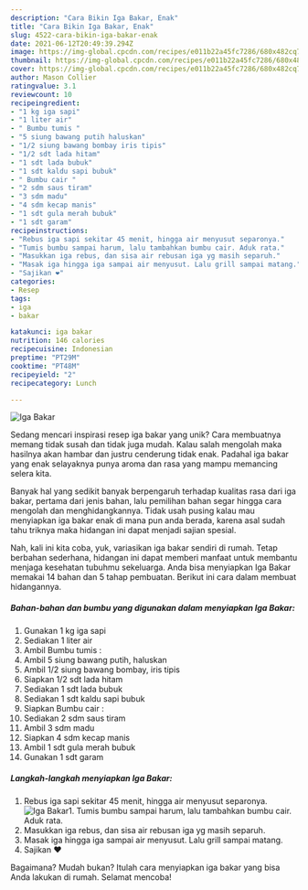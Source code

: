 ```yaml
---
description: "Cara Bikin Iga Bakar, Enak"
title: "Cara Bikin Iga Bakar, Enak"
slug: 4522-cara-bikin-iga-bakar-enak
date: 2021-06-12T20:49:39.294Z
image: https://img-global.cpcdn.com/recipes/e011b22a45fc7286/680x482cq70/iga-bakar-foto-resep-utama.jpg
thumbnail: https://img-global.cpcdn.com/recipes/e011b22a45fc7286/680x482cq70/iga-bakar-foto-resep-utama.jpg
cover: https://img-global.cpcdn.com/recipes/e011b22a45fc7286/680x482cq70/iga-bakar-foto-resep-utama.jpg
author: Mason Collier
ratingvalue: 3.1
reviewcount: 10
recipeingredient:
- "1 kg iga sapi"
- "1 liter air"
- " Bumbu tumis "
- "5 siung bawang putih haluskan"
- "1/2 siung bawang bombay iris tipis"
- "1/2 sdt lada hitam"
- "1 sdt lada bubuk"
- "1 sdt kaldu sapi bubuk"
- " Bumbu cair "
- "2 sdm saus tiram"
- "3 sdm madu"
- "4 sdm kecap manis"
- "1 sdt gula merah bubuk"
- "1 sdt garam"
recipeinstructions:
- "Rebus iga sapi sekitar 45 menit, hingga air menyusut separonya."
- "Tumis bumbu sampai harum, lalu tambahkan bumbu cair. Aduk rata."
- "Masukkan iga rebus, dan sisa air rebusan iga yg masih separuh."
- "Masak iga hingga iga sampai air menyusut. Lalu grill sampai matang."
- "Sajikan ❤️"
categories:
- Resep
tags:
- iga
- bakar

katakunci: iga bakar 
nutrition: 146 calories
recipecuisine: Indonesian
preptime: "PT29M"
cooktime: "PT48M"
recipeyield: "2"
recipecategory: Lunch

---
```



![Iga Bakar](https://img-global.cpcdn.com/recipes/e011b22a45fc7286/680x482cq70/iga-bakar-foto-resep-utama.jpg)

Sedang mencari inspirasi resep iga bakar yang unik? Cara membuatnya memang tidak susah dan tidak juga mudah. Kalau salah mengolah maka hasilnya akan hambar dan justru cenderung tidak enak. Padahal iga bakar yang enak selayaknya punya aroma dan rasa yang mampu memancing selera kita.



Banyak hal yang sedikit banyak berpengaruh terhadap kualitas rasa dari iga bakar, pertama dari jenis bahan, lalu pemilihan bahan segar hingga cara mengolah dan menghidangkannya. Tidak usah pusing kalau mau menyiapkan iga bakar enak di mana pun anda berada, karena asal sudah tahu triknya maka hidangan ini dapat menjadi sajian spesial.


Nah, kali ini kita coba, yuk, variasikan iga bakar sendiri di rumah. Tetap berbahan sederhana, hidangan ini dapat memberi manfaat untuk membantu menjaga kesehatan tubuhmu sekeluarga. Anda bisa menyiapkan Iga Bakar memakai 14 bahan dan 5 tahap pembuatan. Berikut ini cara dalam membuat hidangannya.

<!--inarticleads1-->

##### Bahan-bahan dan bumbu yang digunakan dalam menyiapkan Iga Bakar:

1. Gunakan 1 kg iga sapi
1. Sediakan 1 liter air
1. Ambil  Bumbu tumis :
1. Ambil 5 siung bawang putih, haluskan
1. Ambil 1/2 siung bawang bombay, iris tipis
1. Siapkan 1/2 sdt lada hitam
1. Sediakan 1 sdt lada bubuk
1. Sediakan 1 sdt kaldu sapi bubuk
1. Siapkan  Bumbu cair :
1. Sediakan 2 sdm saus tiram
1. Ambil 3 sdm madu
1. Siapkan 4 sdm kecap manis
1. Ambil 1 sdt gula merah bubuk
1. Gunakan 1 sdt garam




<!--inarticleads2-->

##### Langkah-langkah menyiapkan Iga Bakar:

1. Rebus iga sapi sekitar 45 menit, hingga air menyusut separonya.
<img src="//assets-global.cpcdn.com/assets/icons/button_play-2c75c40dde080a61004c1f40b05d8f140eaff45d7e9e6481dc71c63d2e7c4909.png" alt="Iga Bakar">1. Tumis bumbu sampai harum, lalu tambahkan bumbu cair. Aduk rata.
1. Masukkan iga rebus, dan sisa air rebusan iga yg masih separuh.
1. Masak iga hingga iga sampai air menyusut. Lalu grill sampai matang.
1. Sajikan ❤️




Bagaimana? Mudah bukan? Itulah cara menyiapkan iga bakar yang bisa Anda lakukan di rumah. Selamat mencoba!
